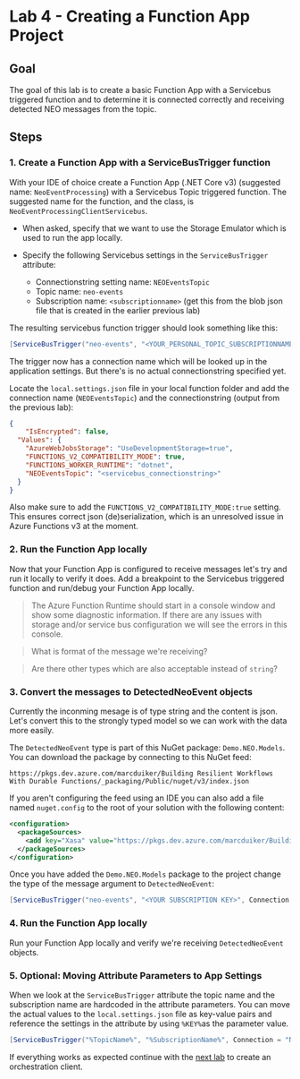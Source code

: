 # Lab 4 - Creating a Function App Project

## Goal

The goal of this lab is to create a basic Function App with a Servicebus triggered function and to determine it is connected correctly and receiving detected NEO messages from the topic.

## Steps

### 1. Create a Function App with a ServiceBusTrigger function

With your IDE of choice create a Function App (.NET Core v3) (suggested name: `NeoEventProcessing`) with a Servicebus Topic triggered function. The suggested name for the function, and the class, is `NeoEventProcessingClientServicebus`.

- When asked, specify that we want to use the Storage Emulator which is used to run the app locally.
- Specify the following Servicebus settings in the `ServiceBusTrigger` attribute:

    -   Connectionstring setting name: `NEOEventsTopic`
    -   Topic name: `neo-events`
    -   Subscription name: `<subscriptionname>` (get this from the blob json file that is created in the earlier previous lab)

The resulting servicebus function trigger should look something like this:

```csharp
[ServiceBusTrigger("neo-events", "<YOUR_PERSONAL_TOPIC_SUBSCRIPTIONNAME>", Connection = "NEOEventsTopic")]string message, 
```

The trigger now has a connection name which will be looked up in the application settings. But there's is no actual connectionstring specified yet.

Locate the `local.settings.json` file in your local function folder and add the connection name (`NEOEventsTopic`) and the connectionstring (output from the previous lab):

```json
{
    "IsEncrypted": false,
  "Values": {
    "AzureWebJobsStorage": "UseDevelopmentStorage=true",
    "FUNCTIONS_V2_COMPATIBILITY_MODE": true,
    "FUNCTIONS_WORKER_RUNTIME": "dotnet",
    "NEOEventsTopic": "<servicebus_connectionstring>"
  }
}
```

Also make sure to add the `FUNCTIONS_V2_COMPATIBILITY_MODE:true` setting. This ensures correct json (de)serialization, which is an unresolved issue in Azure Functions v3 at the moment.

### 2. Run the Function App locally

Now that your Function App is configured to receive messages let's try and run it locally to verify it does. Add a breakpoint to the Servicebus triggered function and run/debug your Function App locally.

> The Azure Function Runtime should start in a console window and show some diagnostic information. If there are any issues with storage and/or service bus configuration we will see the errors in this console. 

> What is format of the message we're receiving?

> Are there other types which are also acceptable instead of `string`?

### 3. Convert the messages to DetectedNeoEvent objects

Currently the inconming mesage is of type string and the content is json. Let's convert this to the strongly typed model so we can work with the data more easily.

The `DetectedNeoEvent` type is part of this NuGet package: `Demo.NEO.Models`. You can download the package by connecting to this NuGet feed:

`https://pkgs.dev.azure.com/marcduiker/Building Resilient Workflows With Durable Functions/_packaging/Public/nuget/v3/index.json`

If you aren't configuring the feed using an IDE you can also add a file named `nuget.config` to the root of your solution with the following content:

```xml
<configuration>
  <packageSources>
    <add key="Xasa" value="https://pkgs.dev.azure.com/marcduiker/Building Resilient Workflows With Durable Functions/_packaging/Public/nuget/v3/index.json" />
  </packageSources>
</configuration>
```

Once you have added the `Demo.NEO.Models` package to the project change the type of the message argument to `DetectedNeoEvent`:

```csharp
[ServiceBusTrigger("neo-events", "<YOUR SUBSCRIPTION KEY>", Connection = "NEOEventsTopic")]DetectedNeoEvent detectedNeoEvent,
```

### 4. Run the Function App locally

Run your Function App locally and verify we're receiving `DetectedNeoEvent` objects.

### 5. Optional: Moving Attribute Parameters to App Settings

When we look at the `ServiceBusTrigger` attribute the topic name and the subscription name are hardcoded in the attribute parameters. You can move the actual values to the `local.settings.json` file as key-value pairs and reference the settings in the attribute by using `%KEY%`as the parameter value.

```csharp
[ServiceBusTrigger("%TopicName%", "%SubscriptionName%", Connection = "NEOEventsTopic")]DetectedNeoEvent detectedNeoEvent, 
```

If everything works as expected continue with the [next lab](05_create_orchestration_client.md) to create an orchestration client.